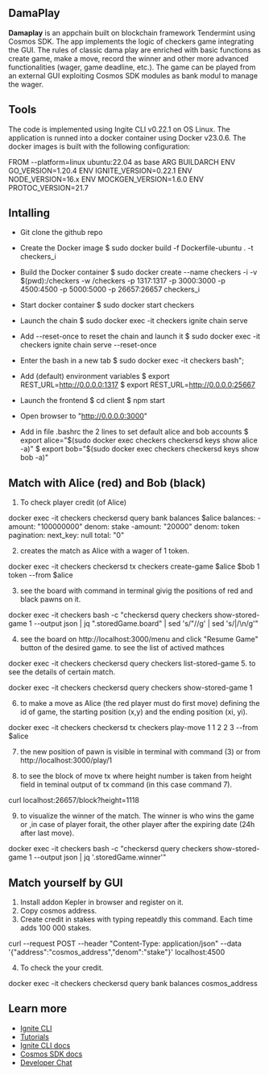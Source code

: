 ## DamaPlay

**Damaplay** is an appchain built on blockchain framework Tendermint using Cosmos SDK. The app implements the logic of checkers game integrating the GUI. The rules of classic dama play are enriched with basic functions as create game, make a move, record the winner and other more advanced functionalities (wager, game deadline, etc.). The game can be played from an external GUI exploiting Cosmos SDK modules as bank modul to manage the wager.
## Tools

The code is implemented using Ingite CLI v0.22.1 on OS Linux. The application is runned into a docker container using Docker v23.0.6. The docker images is built with the following configuration:

FROM --platform=linux ubuntu:22.04 as base ARG BUILDARCH ENV GO_VERSION=1.20.4 ENV IGNITE_VERSION=0.22.1 ENV NODE_VERSION=16.x ENV MOCKGEN_VERSION=1.6.0 ENV PROTOC_VERSION=21.7
## Intalling

- Git clone the github repo
- Create the Docker image
$ sudo docker build -f Dockerfile-ubuntu . -t checkers_i

- Build the Docker container
$ sudo docker create --name checkers -i -v $(pwd):/checkers -w /checkers -p 1317:1317 -p 3000:3000 -p 4500:4500 -p 5000:5000 -p 26657:26657 checkers_i

- Start docker container 
$ sudo docker start checkers

- Launch the chain
$ sudo docker exec -it checkers ignite chain serve 

- Add --reset-once to reset the chain and launch it
$ sudo docker exec -it checkers ignite chain serve --reset-once
 
- Enter the bash in a new tab
$ sudo docker exec -it checkers bash";

- Add (default) environment variables
$ export REST_URL=http://0.0.0.0:1317 
$ export REST_URL=http://0.0.0.0:25667

- Launch the frontend
$ cd client 
$ npm start

- Open browser to "http://0.0.0.0:3000"

- Add in file .bashrc the 2 lines to set default alice and bob accounts
$ export alice="$(sudo docker exec checkers checkersd keys show alice -a)"
$ export bob="$(sudo docker exec checkers checkersd keys show bob -a)"


## Match with Alice (red) and Bob (black)

1. To check player credit (of Alice)

docker exec -it checkers checkersd query bank balances $alice balances: -amount: "100000000" denom: stake -amount: "20000" denom: token pagination: next_key: null total: "0"

2. creates the match as Alice with a wager of 1 token.

docker exec -it checkers checkersd tx checkers create-game $alice $bob 1 token --from $alice

3. see the board with command in terminal givig the positions of red and black pawns on it.

docker exec -it checkers bash -c "checkersd query checkers show-stored-game 1 --output json | jq ".storedGame.board" | sed 's/"//g' | sed 's/|/\n/g'"

 4. see the board on http://localhost:3000/menu and click "Resume Game" button of the desired game.
  to see the list of actived mathces

docker exec -it checkers checkersd query checkers list-stored-game 
5. to see the details of certain match.

docker exec -it checkers checkersd query checkers show-stored-game 1

 6. to make a move as Alice (the red player must do first move) defining the id of game, the starting position (x,y) and the ending position (xi, yi).

docker exec -it checkers checkersd tx checkers play-move 1 1 2 2 3 --from $alice

7. the new position of pawn is visible in terminal with command (3) or from http://localhost:3000/play/1
    
8. to see the block of move tx where height number is taken from height field in teminal output of tx command (in this case command 7).

curl localhost:26657/block?height=1118

9. to visualize the winner of the match. The winner is who wins the game or ,in case of player forait, the other player after the expiring date (24h after last move).

docker exec -it checkers bash -c "checkersd query checkers show-stored-game 1 --output json | jq '.storedGame.winner'"
## Match yourself by GUI

 1. Install addon Kepler in browser and register on it.
 2. Copy cosmos address.
 3. Create credit in stakes with typing repeatdly this command. Each time adds 100 000 stakes.

curl --request POST --header "Content-Type: application/json" --data '{"address":"cosmos_address","denom":"stake"}' localhost:4500

4. To check the your credit.

docker exec -it checkers checkersd query bank balances cosmos_address

## Learn more

- [Ignite CLI](https://ignite.com/cli)
- [Tutorials](https://docs.ignite.com/guide)
- [Ignite CLI docs](https://docs.ignite.com)
- [Cosmos SDK docs](https://docs.cosmos.network)
- [Developer Chat](https://discord.gg/ignite)
